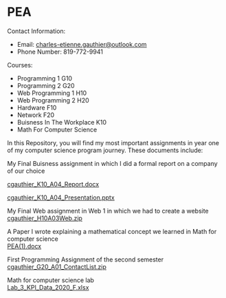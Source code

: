 # PEA
Contact Information:<br/>
- Email: charles-etienne.gauthier@outlook.com<br/>
- Phone Number: 819-772-9941<br/>

Courses:<br/>
- Programming 1 G10<br/>
- Programming 2 G20<br/>
- Web Programming 1 H10<br/>
- Web Programming 2 H20<br/>
- Hardware F10<br/>
- Network F20<br/>
- Buisness In The Workplace K10<br/>
- Math For Computer Science<br/>

In this Repository, you will find my most important assignments in year one of my computer science program journey.
These documents include:<br/>

My Final Buisness assignment in which I did a formal report on a company of our choice

[cgauthier_K10_A04_Report.docx](https://github.com/charlesGOAT/PEA/blob/main/PEA-FirstYear/cgauthier_K10_A04_Report.docx)

[cgauthier_K10_A04_Presentation.pptx](https://github.com/charlesGOAT/PEA/blob/main/PEA-FirstYear/cgauthier_K10_A04_Presentation.pptx)

My Final Web assignment in Web 1 in which we had to create a website<br/>
[cgauthier_H10A03Web.zip](https://github.com/charlesGOAT/PEA/blob/main/PEA-FirstYear/cgauthier_H10A03Web.zip)

A Paper I wrote explaining a mathematical concept we learned in Math for computer science<br/>
[PEA(1).docx](https://github.com/charlesGOAT/PEA/blob/main/PEA-FirstYear/PEA%20(1).docx)

First Programming Assignment of the second semester<br/>
[cgauthier_G20_A01_ContactList.zip](https://github.com/charlesGOAT/PEA/blob/main/PEA-FirstYear/cgauthier_G20_A01_ContactList.zip)

Math for computer science lab<br/>
[Lab_3_KPI_Data_2020_F.xlsx](https://github.com/charlesGOAT/PEA/blob/main/PEA-FirstYear/Lab_3_KPI_Data_2020_F.xlsx)
